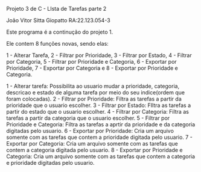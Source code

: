 Projeto 3 de C - LIsta de Tarefas parte 2

João Vitor Sitta Giopatto RA:22.123.054-3

Este programa é a continução do projeto 1.

Ele contem 8 funções novas, sendo elas: 

1 - Alterar Tarefa, 2 - Filtrar por Prioridade, 3 - Filtrar por Estado, 4 - Filtrar por Categoria, 5 - Filtrar por Prioridade e Categoria, 6 - Exportar por Prioridade, 7 - Exportar por Categoria e 8 - Exportar por Prioridade e Categoria.

1 - Alterar tarefa: Possibilita ao usuario mudar a prioridade, categoria, descricao e estado de alguma tarefa por meio do seu indice(ordem que foram colocadas).
2 - Filtrar por Prioridade: Filtra as tarefas a partir da prioridade que o usuario escolher. 
3 - Filtrar por Estado: FIltra as tarefas a partir do estado que o usuario escolher. 
4 - Filtrar por Categoria: Filtra as tarefas a partir da categoria que o usuario escolher.
5 - Filtrar por Prioridade e Categoria: Filtra as tarefas a aprtir da prioridade e da categoria digitadas pelo usuario.
6 - Exportar por Prioridade: Cria um arquivo somente com as tarefas que contem a prioridade digitada pelo usuario. 
7 - Exportar por Categoria: Cria um arquivo somente com  as tarefas que contem a categoria digitada pelo usuario. 
8 - Exportar por Prioridade e Categoria: Cria um arquivo somente com as tarefas que contem a categoria e prioridade digitadas pelo usuario.

